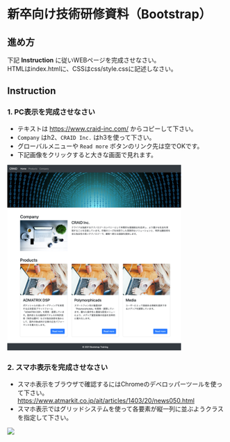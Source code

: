 # 新卒向け技術研修資料（Bootstrap）

## 進め方

下記 **Instruction** に従いWEBページを完成させなさい。  
HTMLはindex.htmlに、CSSはcss/style.cssに記述しなさい。


## Instruction

### 1. PC表示を完成させなさい

* テキストは https://www.craid-inc.com/ からコピーして下さい。
* `Company` はh2、`CRAID Inc.` はh3を使って下さい。
* グローバルメニューや `Read more` ボタンのリンク先は空でOKです。
* 下記画像をクリックすると大きな画面で見れます。

<img src="https://github.com/FullSpeedInc/Training_Bootstrap/blob/master/pc_view.png?raw=true" width="400">


### 2. スマホ表示を完成させなさい

* スマホ表示をブラウザで確認するにはChromeのデベロッパーツールを使って下さい。  
  https://www.atmarkit.co.jp/ait/articles/1403/20/news050.html
* スマホ表示ではグリッドシステムを使って各要素が縦一列に並ぶようクラスを指定して下さい。

<img src="https://github.com/FullSpeedInc/Training_Bootstrap/blob/master/sp_view.png?raw=true" width="400">
